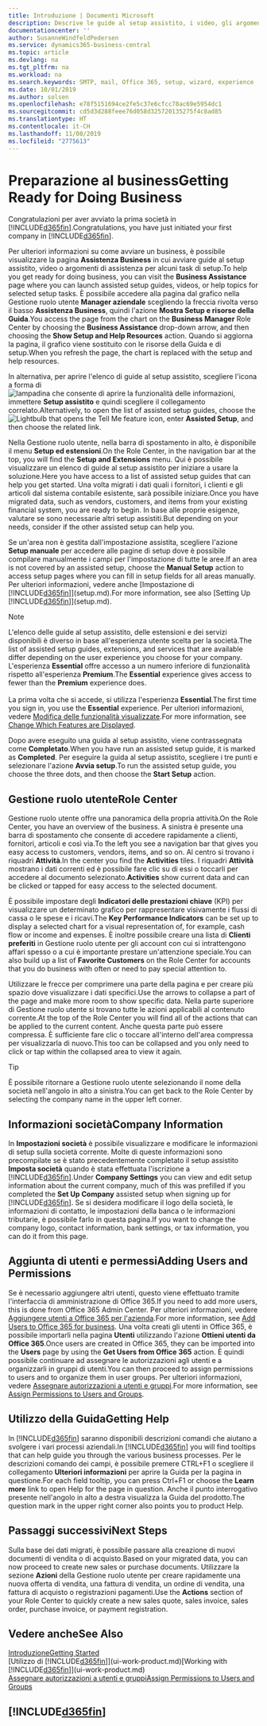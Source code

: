 ```yaml
---
title: Introduzione | Documenti Microsoft
description: Descrive le guide al setup assistito, i video, gli argomenti della Guida, le pagine e le finestre da utilizzare per iniziare a utilizzare Business Central.
documentationcenter: ''
author: SusanneWindfeldPedersen
ms.service: dynamics365-business-central
ms.topic: article
ms.devlang: na
ms.tgt_pltfrm: na
ms.workload: na
ms.search.keywords: SMTP, mail, Office 365, setup, wizard, experience
ms.date: 10/01/2019
ms.author: solsen
ms.openlocfilehash: e78f5151694ce2fe5c37e6cfcc78ac69e5954dc1
ms.sourcegitcommit: cd5d3d288feee76d058d325720135275f4c8ad85
ms.translationtype: HT
ms.contentlocale: it-CH
ms.lasthandoff: 11/08/2019
ms.locfileid: "2775613"
---
```

# <a name="getting-ready-for-doing-business"></a><span data-ttu-id="56621-103">Preparazione al business</span><span class="sxs-lookup"><span data-stu-id="56621-103">Getting Ready for Doing Business</span></span>
<span data-ttu-id="56621-104">Congratulazioni per aver avviato la prima società in [!INCLUDE[d365fin](includes/d365fin_md.md)].</span><span class="sxs-lookup"><span data-stu-id="56621-104">Congratulations, you have just initiated your first company in [!INCLUDE[d365fin](includes/d365fin_md.md)].</span></span>

<span data-ttu-id="56621-105">Per ulteriori informazioni su come avviare un business, è possibile visualizzare la pagina **Assistenza Business** in cui avviare guide al setup assistito, video o argomenti di assistenza per alcuni task di setup.</span><span class="sxs-lookup"><span data-stu-id="56621-105">To help you get ready for doing business, you can visit the **Business Assistance** page where you can launch assisted setup guides, videos, or help topics for selected setup tasks.</span></span> <span data-ttu-id="56621-106">È possibile accedere alla pagina dal grafico nella Gestione ruolo utente **Manager aziendale** scegliendo la freccia rivolta verso il basso **Assistenza Business**, quindi l'azione **Mostra Setup e risorse della Guida**.</span><span class="sxs-lookup"><span data-stu-id="56621-106">You access the page from the chart on the **Business Manager** Role Center by choosing the **Business Assistance** drop-down arrow, and then choosing the **Show Setup and Help Resources** action.</span></span> <span data-ttu-id="56621-107">Quando si aggiorna la pagina, il grafico viene sostituito con le risorse della Guida e di setup.</span><span class="sxs-lookup"><span data-stu-id="56621-107">When you refresh the page, the chart is replaced with the setup and help resources.</span></span>

<span data-ttu-id="56621-108">In alternativa, per aprire l'elenco di guide al setup assistito, scegliere l'icona a forma di ![lampadina che consente di aprire la funzionalità delle informazioni](media/ui-search/search_small.png "Informazioni sull'operazione che si desidera eseguire"), immettere **Setup assistito** e quindi scegliere il collegamento correlato.</span><span class="sxs-lookup"><span data-stu-id="56621-108">Alternatively, to open the list of assisted setup guides, choose the ![Lightbulb that opens the Tell Me feature](media/ui-search/search_small.png "Tell me what you want to do") icon, enter **Assisted Setup**, and then choose the related link.</span></span>

<span data-ttu-id="56621-109">Nella Gestione ruolo utente, nella barra di spostamento in alto, è disponibile il menu **Setup ed estensioni**.</span><span class="sxs-lookup"><span data-stu-id="56621-109">On the Role Center, in the navigation bar at the top, you will find the **Setup and Extensions** menu.</span></span> <span data-ttu-id="56621-110">Qui è possibile visualizzare un elenco di guide al setup assistito per iniziare a usare la soluzione.</span><span class="sxs-lookup"><span data-stu-id="56621-110">Here you have access to a list of assisted setup guides that can help you get started.</span></span> <span data-ttu-id="56621-111">Una volta migrati i dati quali i fornitori, i clienti e gli articoli dal sistema contabile esistente, sarà possibile iniziare.</span><span class="sxs-lookup"><span data-stu-id="56621-111">Once you have migrated data, such as vendors, customers, and items from your existing financial system, you are ready to begin.</span></span> <span data-ttu-id="56621-112">In base alle proprie esigenze, valutare se sono necessarie altri setup assistiti.</span><span class="sxs-lookup"><span data-stu-id="56621-112">But depending on your needs, consider if the other assisted setup can help you.</span></span>

<span data-ttu-id="56621-113">Se un'area non è gestita dall'impostazione assistita, scegliere l'azione **Setup manuale** per accedere alle pagine di setup dove è possibile compilare manualmente i campi per l'impostazione di tutte le aree.</span><span class="sxs-lookup"><span data-stu-id="56621-113">If an area is not covered by an assisted setup, choose the **Manual Setup** action to access setup pages where you can fill in setup fields for all areas manually.</span></span> <span data-ttu-id="56621-114">Per ulteriori informazioni, vedere anche [Impostazione di [!INCLUDE[d365fin](includes/d365fin_md.md)]](setup.md).</span><span class="sxs-lookup"><span data-stu-id="56621-114">For more information, see also [Setting Up [!INCLUDE[d365fin](includes/d365fin_md.md)]](setup.md).</span></span>

> [!NOTE]  
> <span data-ttu-id="56621-115">L'elenco delle guide al setup assistito, delle estensioni e dei servizi disponibili è diverso in base all'esperienza utente scelta per la società.</span><span class="sxs-lookup"><span data-stu-id="56621-115">The list of assisted setup guides, extensions, and services that are available differ depending on the user experience you choose for your company.</span></span> <span data-ttu-id="56621-116">L'esperienza **Essential** offre accesso a un numero inferiore di funzionalità rispetto all'esperienza **Premium**.</span><span class="sxs-lookup"><span data-stu-id="56621-116">The **Essential** experience gives access to fewer than the **Premium** experience does.</span></span><br /><br />
> <span data-ttu-id="56621-117">La prima volta che si accede, si utilizza l'esperienza **Essential**.</span><span class="sxs-lookup"><span data-stu-id="56621-117">The first time you sign in, you use the **Essential** experience.</span></span> <span data-ttu-id="56621-118">Per ulteriori informazioni, vedere [Modifica delle funzionalità visualizzate](ui-experiences.md).</span><span class="sxs-lookup"><span data-stu-id="56621-118">For more information, see [Change Which Features are Displayed](ui-experiences.md).</span></span>

<span data-ttu-id="56621-119">Dopo avere eseguito una guida al setup assistito, viene contrassegnata come **Completato**.</span><span class="sxs-lookup"><span data-stu-id="56621-119">When you have run an assisted setup guide, it is marked as **Completed**.</span></span> <span data-ttu-id="56621-120">Per eseguire la guida al setup assistito, scegliere i tre punti e selezionare l'azione **Avvia setup**.</span><span class="sxs-lookup"><span data-stu-id="56621-120">To run the assisted setup guide, you choose the three dots, and then choose the **Start Setup** action.</span></span>

## <a name="role-center"></a><span data-ttu-id="56621-121">Gestione ruolo utente</span><span class="sxs-lookup"><span data-stu-id="56621-121">Role Center</span></span>
<span data-ttu-id="56621-122">Gestione ruolo utente offre una panoramica della propria attività.</span><span class="sxs-lookup"><span data-stu-id="56621-122">On the Role Center, you have an overview of the business.</span></span> <span data-ttu-id="56621-123">A sinistra è presente una barra di spostamento che consente di accedere rapidamente a clienti, fornitori, articoli e così via.</span><span class="sxs-lookup"><span data-stu-id="56621-123">To the left you see a navigation bar that gives you easy access to customers, vendors, items, and so on.</span></span> <span data-ttu-id="56621-124">Al centro si trovano i riquadri **Attività**.</span><span class="sxs-lookup"><span data-stu-id="56621-124">In the center you find the **Activities** tiles.</span></span> <span data-ttu-id="56621-125">I riquadri **Attività** mostrano i dati correnti ed è possibile fare clic su di essi o toccarli per accedere al documento selezionato.</span><span class="sxs-lookup"><span data-stu-id="56621-125">**Activities** show current data and can be clicked or tapped for easy access to the selected document.</span></span>

<span data-ttu-id="56621-126">È possibile impostare degli **Indicatori delle prestazioni chiave** (KPI) per visualizzare un determinato grafico per rappresentare visivamente i flussi di cassa o le spese e i ricavi.</span><span class="sxs-lookup"><span data-stu-id="56621-126">The **Key Performance Indicators** can be set up to display a selected chart for a visual representation of, for example, cash flow or income and expenses.</span></span> <span data-ttu-id="56621-127">È inoltre possibile creare una lista di **Clienti preferiti** in Gestione ruolo utente per gli account con cui si intrattengono affari spesso o a cui è importante prestare un'attenzione speciale.</span><span class="sxs-lookup"><span data-stu-id="56621-127">You can also build up a list of **Favorite Customers** on the Role Center for accounts that you do business with often or need to pay special attention to.</span></span>

<span data-ttu-id="56621-128">Utilizzare le frecce per comprimere una parte della pagina e per creare più spazio dove visualizzare i dati specifici.</span><span class="sxs-lookup"><span data-stu-id="56621-128">Use the arrows to collapse a part of the page and make more room to show specific data.</span></span> <span data-ttu-id="56621-129">Nella parte superiore di Gestione ruolo utente si trovano tutte le azioni applicabili al contenuto corrente.</span><span class="sxs-lookup"><span data-stu-id="56621-129">At the top of the Role Center you will find all of the actions that can be applied to the current content.</span></span> <span data-ttu-id="56621-130">Anche questa parte può essere compressa. È sufficiente fare clic o toccare all'interno dell'area compressa per visualizzarla di nuovo.</span><span class="sxs-lookup"><span data-stu-id="56621-130">This too can be collapsed and you only need to click or tap within the collapsed area to view it again.</span></span>

> [!TIP]  
> <span data-ttu-id="56621-131">È possibile ritornare a Gestione ruolo utente selezionando il nome della società nell'angolo in alto a sinistra.</span><span class="sxs-lookup"><span data-stu-id="56621-131">You can get back to the Role Center by selecting the company name in the upper left corner.</span></span>

## <a name="company-information"></a><span data-ttu-id="56621-132">Informazioni società</span><span class="sxs-lookup"><span data-stu-id="56621-132">Company Information</span></span>
<span data-ttu-id="56621-133">In **Impostazioni società** è possibile visualizzare e modificare le informazioni di setup sulla società corrente. Molte di queste informazioni sono precompilate se è stato precedentemente completato il setup assistito **Imposta società** quando è stata effettuata l'iscrizione a [!INCLUDE[d365fin](includes/d365fin_md.md)].</span><span class="sxs-lookup"><span data-stu-id="56621-133">Under **Company Settings** you can view and edit setup information about the current company, much of this was prefilled if you completed the **Set Up Company** assisted setup when signing up for [!INCLUDE[d365fin](includes/d365fin_md.md)].</span></span> <span data-ttu-id="56621-134">Se si desidera modificare il logo della società, le informazioni di contatto, le impostazioni della banca o le informazioni tributarie, è possibile farlo in questa pagina.</span><span class="sxs-lookup"><span data-stu-id="56621-134">If you want to change the company logo, contact information, bank settings, or tax information, you can do it from this page.</span></span>    

## <a name="adding-users-and-permissions"></a><span data-ttu-id="56621-135">Aggiunta di utenti e permessi</span><span class="sxs-lookup"><span data-stu-id="56621-135">Adding Users and Permissions</span></span>
<span data-ttu-id="56621-136">Se è necessario aggiungere altri utenti, questo viene effettuato tramite l'interfaccia di amministrazione di Office 365.</span><span class="sxs-lookup"><span data-stu-id="56621-136">If you need to add more users, this is done from Office 365 Admin Center.</span></span> <span data-ttu-id="56621-137">Per ulteriori informazioni, vedere [Aggiungere utenti a Office 365 per l'azienda](https://support.office.com/en-us/article/Add-users-to-Office-365-for-business-435ccec3-09dd-4587-9ebd-2f3cad6bc2bc).</span><span class="sxs-lookup"><span data-stu-id="56621-137">For more information, see [Add Users to Office 365 for business](https://support.office.com/en-us/article/Add-users-to-Office-365-for-business-435ccec3-09dd-4587-9ebd-2f3cad6bc2bc).</span></span> <span data-ttu-id="56621-138">Una volta creati gli utenti in Office 365, è possibile importarli nella pagina **Utenti** utilizzando l'azione **Ottieni utenti da Office 365**.</span><span class="sxs-lookup"><span data-stu-id="56621-138">Once users are created in Office 365, they can be imported into the **Users** page by using the **Get Users from Office 365** action.</span></span> <span data-ttu-id="56621-139">È quindi possibile continuare ad assegnare le autorizzazioni agli utenti e a organizzarli in gruppi di utenti.</span><span class="sxs-lookup"><span data-stu-id="56621-139">You can then proceed to assign permissions to users and to organize them in user groups.</span></span> <span data-ttu-id="56621-140">Per ulteriori informazioni, vedere [Assegnare autorizzazioni a utenti e gruppi](ui-define-granular-permissions.md).</span><span class="sxs-lookup"><span data-stu-id="56621-140">For more information, see [Assign Permissions to Users and Groups](ui-define-granular-permissions.md).</span></span>  

## <a name="getting-help"></a><span data-ttu-id="56621-141">Utilizzo della Guida</span><span class="sxs-lookup"><span data-stu-id="56621-141">Getting Help</span></span>
<span data-ttu-id="56621-142">In [!INCLUDE[d365fin](includes/d365fin_md.md)] saranno disponibili descrizioni comandi che aiutano a svolgere i vari processi aziendali.</span><span class="sxs-lookup"><span data-stu-id="56621-142">In [!INCLUDE[d365fin](includes/d365fin_md.md)] you will find tooltips that can help guide you through the various business processes.</span></span> <span data-ttu-id="56621-143">Per le descrizioni comando dei campi, è possibile premere CTRL+F1 o scegliere il collegamento **Ulteriori informazioni** per aprire la Guida per la pagina in questione.</span><span class="sxs-lookup"><span data-stu-id="56621-143">For each field tooltip, you can press Ctrl+F1 or choose the **Learn more** link to open Help for the page in question.</span></span> <span data-ttu-id="56621-144">Anche il punto interrogativo presente nell'angolo in alto a destra visualizza la Guida del prodotto.</span><span class="sxs-lookup"><span data-stu-id="56621-144">The question mark in the upper right corner also points you to product Help.</span></span>

## <a name="next-steps"></a><span data-ttu-id="56621-145">Passaggi successivi</span><span class="sxs-lookup"><span data-stu-id="56621-145">Next Steps</span></span>
<span data-ttu-id="56621-146">Sulla base dei dati migrati, è possibile passare alla creazione di nuovi documenti di vendita o di acquisto.</span><span class="sxs-lookup"><span data-stu-id="56621-146">Based on your migrated data, you can now proceed to create new sales or purchase documents.</span></span> <span data-ttu-id="56621-147">Utilizzare la sezione **Azioni** della Gestione ruolo utente per creare rapidamente una nuova offerta di vendita, una fattura di vendita, un ordine di vendita, una fattura di acquisto o registrazioni pagamenti.</span><span class="sxs-lookup"><span data-stu-id="56621-147">Use the **Actions** section of your Role Center to quickly create a new sales quote, sales invoice, sales order, purchase invoice, or payment registration.</span></span>

## <a name="see-also"></a><span data-ttu-id="56621-148">Vedere anche</span><span class="sxs-lookup"><span data-stu-id="56621-148">See Also</span></span>
[<span data-ttu-id="56621-149">Introduzione</span><span class="sxs-lookup"><span data-stu-id="56621-149">Getting Started</span></span>](product-get-started.md)  
<span data-ttu-id="56621-150">[Utilizzo di [!INCLUDE[d365fin](includes/d365fin_md.md)]](ui-work-product.md)</span><span class="sxs-lookup"><span data-stu-id="56621-150">[Working with [!INCLUDE[d365fin](includes/d365fin_md.md)]](ui-work-product.md)</span></span>  
[<span data-ttu-id="56621-151">Assegnare autorizzazioni a utenti e gruppi</span><span class="sxs-lookup"><span data-stu-id="56621-151">Assign Permissions to Users and Groups</span></span>](ui-define-granular-permissions.md)

## [!INCLUDE[d365fin](includes/free_trial_md.md)]  

